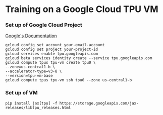 # Training on a Google Cloud TPU VM
### Set up of Google Cloud Project
[Google's Documentation](https://cloud.google.com/tpu/docs/run-calculation-jax)
```
gcloud config set account your-email-account
gcloud config set project your-project-id
gcloud services enable tpu.googleapis.com
gcloud beta services identity create --service tpu.googleapis.com
gcloud compute tpus tpu-vm create tpu0 \
--zone=us-central1-b \
--accelerator-type=v3-8 \
--version=tpu-vm-base
gcloud compute tpus tpu-vm ssh tpu0 --zone us-central1-b
```
### Set up of VM
```
pip install jax[tpu] -f https://storage.googleapis.com/jax-releases/libtpu_releases.html
```